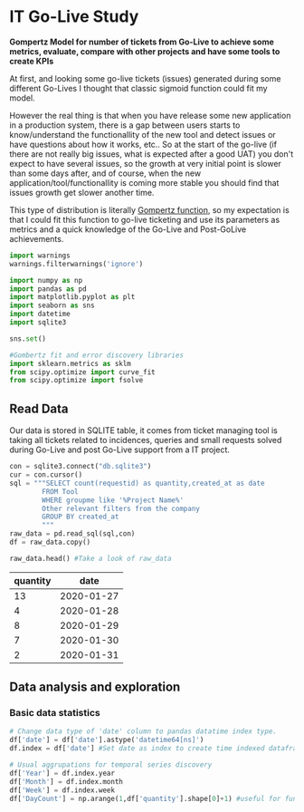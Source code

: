# IT Go-Live Study

**Gompertz Model for number of tickets from Go-Live to achieve some metrics, evaluate, compare with other projects and have some tools to create KPIs**

At first, and looking some go-live tickets (issues) generated during some different Go-Lives I thought that classic sigmoid function could fit my model.

However the real thing is that when you have release some new application in a production system, there is a gap between users starts to know/understand the functionallity of the new tool and detect issues or have questions about how it works, etc.. So at the start of the go-live (if there are not really big issues, what is expected after a good UAT) you don't expect to have several issues, so the growth at very initial point is slower than some days after, and of course, when the new application/tool/functionallity is coming more stable you should find that issues growth get slower another time.

This type of distribution is literally [Gompertz function](https://en.wikipedia.org/wiki/Gompertz_function), so my expectation is that I could fit this function to go-live ticketing and use its parameters as metrics and a quick knowledge of the Go-Live and Post-GoLive achievements.

```python
import warnings
warnings.filterwarnings('ignore')

import numpy as np
import pandas as pd
import matplotlib.pyplot as plt
import seaborn as sns
import datetime
import sqlite3

sns.set()

#Gombertz fit and error discovery libraries
import sklearn.metrics as sklm
from scipy.optimize import curve_fit
from scipy.optimize import fsolve
```

## Read Data
Our data is stored in SQLITE table, it comes from ticket managing tool is taking all tickets related to incidences, queries and small requests solved during Go-Live and post Go-Live support from a IT project.

```python
con = sqlite3.connect("db.sqlite3")
cur = con.cursor()
sql = """SELECT count(requestid) as quantity,created_at as date
        FROM Tool
        WHERE groupme like '%Project Name%'
        Other relevant filters from the company
        GROUP BY created_at
        """
raw_data = pd.read_sql(sql,con)
df = raw_data.copy()

raw_data.head() #Take a look of raw_data
```
|quantity|date|
|--- |--- |
|13|2020-01-27|
|4|2020-01-28|
|8|2020-01-29|
|7|2020-01-30|
|2|2020-01-31|

## Data analysis and exploration
### Basic data statistics

```python
# Change data type of 'date' column to pandas datatime index type.
df['date'] = df['date'].astype('datetime64[ns]')
df.index = df['date'] #Set date as index to create time indexed dataframe.
```
```python
# Usual aggrupations for temporal series discovery
df['Year'] = df.index.year
df['Month'] = df.index.month
df['Week'] = df.index.week
df['DayCount'] = np.arange(1,df['quantity'].shape[0]+1) #useful for functions
```